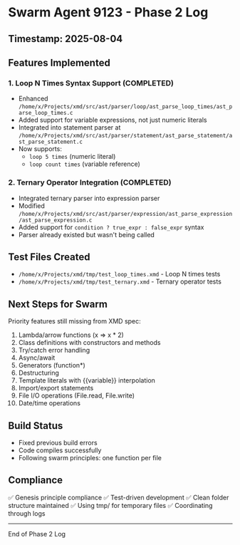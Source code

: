# Swarm Agent 9123 - Phase 2 Log

## Timestamp: 2025-08-04

## Features Implemented

### 1. Loop N Times Syntax Support (COMPLETED)
- Enhanced `/home/x/Projects/xmd/src/ast/parser/loop/ast_parse_loop_times/ast_parse_loop_times.c`
- Added support for variable expressions, not just numeric literals
- Integrated into statement parser at `/home/x/Projects/xmd/src/ast/parser/statement/ast_parse_statement/ast_parse_statement.c`
- Now supports:
  - `loop 5 times` (numeric literal)
  - `loop count times` (variable reference)

### 2. Ternary Operator Integration (COMPLETED)
- Integrated ternary parser into expression parser
- Modified `/home/x/Projects/xmd/src/ast/parser/expression/ast_parse_expression/ast_parse_expression.c`
- Added support for `condition ? true_expr : false_expr` syntax
- Parser already existed but wasn't being called

## Test Files Created
- `/home/x/Projects/xmd/tmp/test_loop_times.xmd` - Loop N times tests
- `/home/x/Projects/xmd/tmp/test_ternary.xmd` - Ternary operator tests

## Next Steps for Swarm
Priority features still missing from XMD spec:
1. Lambda/arrow functions (x => x * 2)
2. Class definitions with constructors and methods
3. Try/catch error handling
4. Async/await
5. Generators (function*)
6. Destructuring
7. Template literals with {{variable}} interpolation
8. Import/export statements
9. File I/O operations (File.read, File.write)
10. Date/time operations

## Build Status
- Fixed previous build errors
- Code compiles successfully
- Following swarm principles: one function per file

## Compliance
✅ Genesis principle compliance
✅ Test-driven development 
✅ Clean folder structure maintained
✅ Using tmp/ for temporary files
✅ Coordinating through logs

---
End of Phase 2 Log